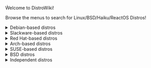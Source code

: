 Ẁelcome to DistroWiki!

Browse the menus to search for Linux/BSD/Haiku/ReactOS Distros!

<details>
<summary>Debian-based distros</summary>

["Debian"](debian.md)
</details>

<details>
<summary>Slackware-based distros</summary>
<br>
No distros here currently
</details>

<details>
<summary>Red Hat-based distros</summary>
<br>
No distros here currently
</details>

<details>
<summary>Arch-based distros</summary>
<br>
No distros here currently
</details>

<details>
<summary>SUSE-based distros</summary>
<br>
No distros here currently
</details>

<details>
<summary>BSD distros</summary>
<br>
No distros here currently
</details>

<details>
<summary>Independent distros</summary>
<br>
No distros here currently
</details>
